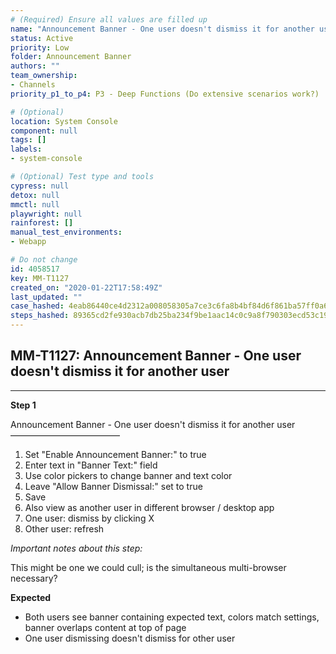 ```yaml
---
# (Required) Ensure all values are filled up
name: "Announcement Banner - One user doesn't dismiss it for another user"
status: Active
priority: Low
folder: Announcement Banner
authors: ""
team_ownership: 
- Channels
priority_p1_to_p4: P3 - Deep Functions (Do extensive scenarios work?)

# (Optional)
location: System Console
component: null
tags: []
labels: 
- system-console

# (Optional) Test type and tools
cypress: null
detox: null
mmctl: null
playwright: null
rainforest: []
manual_test_environments: 
- Webapp

# Do not change
id: 4058517
key: MM-T1127
created_on: "2020-01-22T17:58:49Z"
last_updated: ""
case_hashed: 4eab86440ce4d2312a008058305a7ce3c6fa8b4bf84d6f861ba57ff0a69700c62d89e50a08ef6c70ced43af00d9dc82f
steps_hashed: 89365cd2fe930acb7db25ba234f9be1aac14c0c9a8f790303ecd53c194131cee40565fa023e22204c46e758a850b9227
---
```


<!-- (Auto-generated) Based on frontmatter's "key" and "name" -->

## MM-T1127: Announcement Banner - One user doesn't dismiss it for another user

---

**Step 1**

Announcement Banner - One user doesn't dismiss it for another user\
–––––––––––––––––––––––––

1. Set "Enable Announcement Banner:" to true
2. Enter text in "Banner Text:" field
3. Use color pickers to change banner and text color
4. Leave "Allow Banner Dismissal:" set to true
5. Save
6. Also view as another user in different browser / desktop app
7. One user: dismiss by clicking X
8. Other user: refresh

_Important notes about this step:_

This might be one we could cull; is the simultaneous multi-browser necessary?

**Expected**

- Both users see banner containing expected text, colors match settings, banner overlaps content at top of page
- One user dismissing doesn't dismiss for other user

